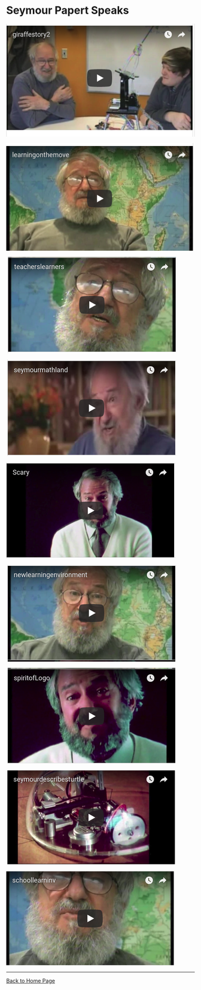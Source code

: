 # Seymour Papert Speaks

[![Seymour 1](./images/video27.png)](https://youtu.be/ha8sTgtUejM)

[![Seymour 2](./images/video28.png)](https://youtu.be/NmPhB5jeahM)

[![Seymour 3](./images/video29.png)](https://youtu.be/q7YWSjsrC3k)

[![Seymour 4](./images/video30.png)](https://youtu.be/vI_lMoaffz4)

[![Seymour 5](./images/video31.png)](https://youtu.be/nuEIQZfQwvA)

[![Seymour 6](./images/video32.png)](https://youtu.be/MB0VUE1gWYQ)

[![Seymour 7](./images/video33.png)](https://youtu.be/Iy3IHxP4S78)

[![Seymour 8](./images/video34.png)](https://youtu.be/lDyym_9-E-g)

[![Seymour 9](./images/video35.png)](https://youtu.be/RU_-vOFkSp8)

----

[Back to Home Page](Home.md)
